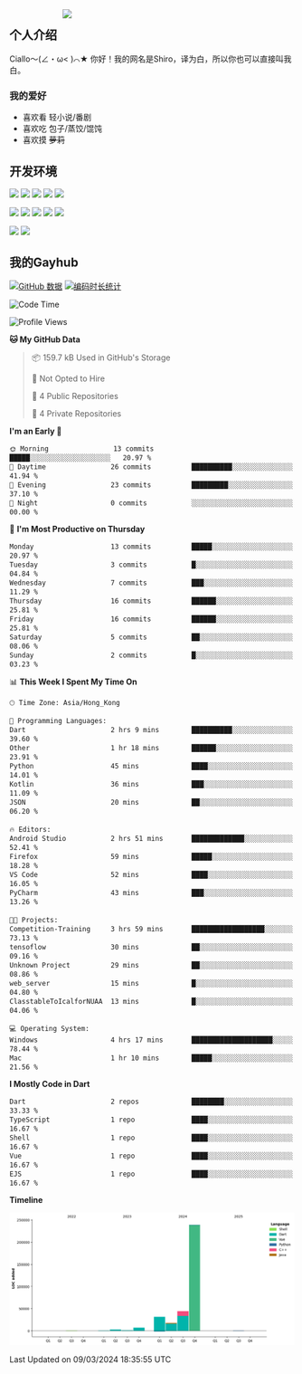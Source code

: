 <img align='right' src='https://img2.moeblog.vip/images/eCva.png' width='410px'>

## 个人介绍
Ciallo～(∠・ω< )⌒★ 你好！我的网名是Shiro，译为白，所以你也可以直接叫我白。

### 我的爱好

* 喜欢看 轻小说/番剧
* 喜欢吃 包子/蒸饺/馄饨
* 喜欢摸 ~~萝莉~~

## 开发环境
[![](https://img.shields.io/badge/Windows-11-blue?style=flat-square&logo=windows&logoColor=white)](https://www.microsoft.com/windows/get-windows-11)
[![](https://img.shields.io/badge/Macos-Sonoma-black?style=flat-square&logo=apple&logoColor=white)](https://www.apple.com/hk/en/macos/sonoma/)
[![](https://img.shields.io/badge/Debian-12-d0024d?style=flat-square&logo=debian&logoColor=white)](https://www.debian.org/)
[![](https://img.shields.io/badge/AlmaLinux-9-0f4266?style=flat-square&logo=almalinux&logoColor=white)](https://almalinux.org/)
[![](https://img.shields.io/badge/Windows%20Server-2012-blue?style=flat-square&logo=windows&logoColor=white)](https://www.microsoft.com/windows-server)

[![](https://img.shields.io/badge/Vivobook-PRO_16-f45a00?style=flat-square&logo=RepublicofGamers&logoColor=white)](https://www.asus.com.cn/laptops/for-creators/vivobook/vivobook-pro-16-oled-k6602/)
[![](https://img.shields.io/badge/Mac_Studio-M1_Max-black?style=flat-square&logo=apple&logoColor=white)](https://www.apple.com/hk/en/mac-studio/)
[![](https://img.shields.io/badge/Mi-MIX4-f45a00?style=flat-square&logo=xiaomi&logoColor=white)](https://www.mi.com/)
[![](https://img.shields.io/badge/SONY-WF1000XM4-f3c74a?style=flat-square)](https://www.sony.com.hk/zh/headphones/products/wf-1000xm4)
[![](https://img.shields.io/badge/Yubikey-5_NFC-9bc930?style=flat-square&logo=yubico&logoColor=9bc930)](https://www.yubico.com/hk/product/yubikey-5-nfc/)

[![](https://img.shields.io/badge/IDE-Visual_Studio_Code-blue?style=flat-square&logo=visual-studio-code&logoColor=white)](https://code.visualstudio.com/)
[![](https://img.shields.io/badge/IDE-JetBrains-black?style=flat-square&logo=jetbrains&logoColor=white)](https://code.visualstudio.com/)
## 我的Gayhub
[![GitHub 数据](https://github-readme-stats.vercel.app/api?username=verymoe)]()
[![编码时长统计](https://github-readme-stats.vercel.app/api/wakatime?username=shiro)]()

<!--START_SECTION:waka-->
![Code Time](http://img.shields.io/badge/Code%20Time-324%20hrs%2047%20mins-blue)

![Profile Views](http://img.shields.io/badge/Profile%20Views-0-blue)

**🐱 My GitHub Data** 

> 📦 159.7 kB Used in GitHub's Storage 
 > 
> 🚫 Not Opted to Hire
 > 
> 📜 4 Public Repositories 
 > 
> 🔑 4 Private Repositories 
 > 
**I'm an Early 🐤** 

```text
🌞 Morning                13 commits          █████░░░░░░░░░░░░░░░░░░░░   20.97 % 
🌆 Daytime                26 commits          ██████████░░░░░░░░░░░░░░░   41.94 % 
🌃 Evening                23 commits          █████████░░░░░░░░░░░░░░░░   37.10 % 
🌙 Night                  0 commits           ░░░░░░░░░░░░░░░░░░░░░░░░░   00.00 % 
```
📅 **I'm Most Productive on Thursday** 

```text
Monday                   13 commits          █████░░░░░░░░░░░░░░░░░░░░   20.97 % 
Tuesday                  3 commits           █░░░░░░░░░░░░░░░░░░░░░░░░   04.84 % 
Wednesday                7 commits           ███░░░░░░░░░░░░░░░░░░░░░░   11.29 % 
Thursday                 16 commits          ██████░░░░░░░░░░░░░░░░░░░   25.81 % 
Friday                   16 commits          ██████░░░░░░░░░░░░░░░░░░░   25.81 % 
Saturday                 5 commits           ██░░░░░░░░░░░░░░░░░░░░░░░   08.06 % 
Sunday                   2 commits           █░░░░░░░░░░░░░░░░░░░░░░░░   03.23 % 
```


📊 **This Week I Spent My Time On** 

```text
🕑︎ Time Zone: Asia/Hong_Kong

💬 Programming Languages: 
Dart                     2 hrs 9 mins        ██████████░░░░░░░░░░░░░░░   39.60 % 
Other                    1 hr 18 mins        ██████░░░░░░░░░░░░░░░░░░░   23.91 % 
Python                   45 mins             ████░░░░░░░░░░░░░░░░░░░░░   14.01 % 
Kotlin                   36 mins             ███░░░░░░░░░░░░░░░░░░░░░░   11.09 % 
JSON                     20 mins             ██░░░░░░░░░░░░░░░░░░░░░░░   06.20 % 

🔥 Editors: 
Android Studio           2 hrs 51 mins       █████████████░░░░░░░░░░░░   52.41 % 
Firefox                  59 mins             █████░░░░░░░░░░░░░░░░░░░░   18.28 % 
VS Code                  52 mins             ████░░░░░░░░░░░░░░░░░░░░░   16.05 % 
PyCharm                  43 mins             ███░░░░░░░░░░░░░░░░░░░░░░   13.26 % 

🐱‍💻 Projects: 
Competition-Training     3 hrs 59 mins       ██████████████████░░░░░░░   73.13 % 
tensoflow                30 mins             ██░░░░░░░░░░░░░░░░░░░░░░░   09.16 % 
Unknown Project          29 mins             ██░░░░░░░░░░░░░░░░░░░░░░░   08.86 % 
web_server               15 mins             █░░░░░░░░░░░░░░░░░░░░░░░░   04.80 % 
ClasstableToIcalforNUAA  13 mins             █░░░░░░░░░░░░░░░░░░░░░░░░   04.06 % 

💻 Operating System: 
Windows                  4 hrs 17 mins       ████████████████████░░░░░   78.44 % 
Mac                      1 hr 10 mins        █████░░░░░░░░░░░░░░░░░░░░   21.56 % 
```

**I Mostly Code in Dart** 

```text
Dart                     2 repos             ████████░░░░░░░░░░░░░░░░░   33.33 % 
TypeScript               1 repo              ████░░░░░░░░░░░░░░░░░░░░░   16.67 % 
Shell                    1 repo              ████░░░░░░░░░░░░░░░░░░░░░   16.67 % 
Vue                      1 repo              ████░░░░░░░░░░░░░░░░░░░░░   16.67 % 
EJS                      1 repo              ████░░░░░░░░░░░░░░░░░░░░░   16.67 % 
```



**Timeline**

![Lines of Code chart](https://raw.githubusercontent.com/verymoe/verymoe/main/assets/bar_graph.png)


 Last Updated on 09/03/2024 18:35:55 UTC
<!--END_SECTION:waka-->
